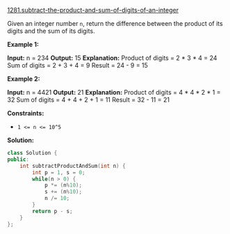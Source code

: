 [1281.subtract-the-product-and-sum-of-digits-of-an-integer](https://leetcode.com/problems/subtract-the-product-and-sum-of-digits-of-an-integer/)  

Given an integer number `n`, return the difference between the product of its digits and the sum of its digits.

**Example 1:**

**Input:** n = 234
**Output:** 15 
**Explanation:** 
Product of digits = 2 \* 3 \* 4 = 24 
Sum of digits = 2 + 3 + 4 = 9 
Result = 24 - 9 = 15

**Example 2:**

**Input:** n = 4421
**Output:** 21
**Explanation:** Product of digits = 4 \* 4 \* 2 \* 1 = 32 
Sum of digits = 4 + 4 + 2 + 1 = 11 
Result = 32 - 11 = 21

**Constraints:**

*   `1 <= n <= 10^5`  



**Solution:**  

```cpp
class Solution {
public:
    int subtractProductAndSum(int n) {
        int p = 1, s = 0;
        while(n > 0) {
            p *= (n%10);
            s += (n%10);
            n /= 10;
        }
        return p - s;
    }
};
```
      